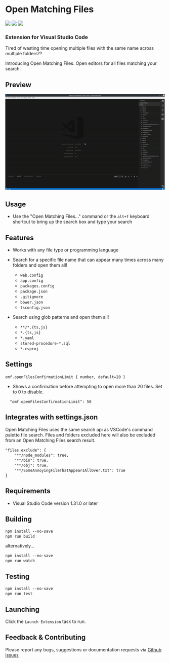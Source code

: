 # Open Matching Files

[![](https://vsmarketplacebadge.apphb.com/version-short/bcanzanella.openmatchingfiles.svg)](https://marketplace.visualstudio.com/items?itemName=bcanzanella.openmatchingfiles)
[![](https://vsmarketplacebadge.apphb.com/installs-short/bcanzanella.openmatchingfiles.svg)](https://marketplace.visualstudio.com/items?itemName=bcanzanella.openmatchingfiles)
[![](https://vsmarketplacebadge.apphb.com/rating-short/bcanzanella.openmatchingfiles.svg)](https://marketplace.visualstudio.com/items?itemName=bcanzanella.openmatchingfiles)

### Extension for Visual Studio Code

Tired of wasting time opening multiple files with the same name across multiple folders??

Introducing Open Matching Files. Open editors for all files matching your search.

## Preview

![demo](assets/demo.gif)

## Usage

- Use the "Open Matching Files..." command or the `alt+f` keyboard shortcut to bring up the search box and type your search

## Features
- Works with any file type or programming language
- Search for a specific file name that can appear many times across many folders and open them all!
   - `web.config`
   - `app.config`
   - `packages.config`
   - `package.json`
   - `.gitignore`
   - `bower.json`
   - `tsconfig.json`

- Search using glob patterns and open them all! 
  - `**∕*.{ts,js}`
  - `*.{ts,js}`
  - `*.yaml`
  - `stored-procedure-*.sql`
  - `*.csproj`

## Settings

`omf.openFilesConfirmationLimit { number, default=20 }`

- Shows a confirmation before attempting to open more than 20 files. Set to 0 to disable.

```
  "omf.openFilesConfirmationLimit": 50
```

## Integrates with settings.json

Open Matching Files uses the same search api as VSCode's command palette file search. Files and folders excluded here will also be excluded from an Open Matching Files search result.

```
"files.exclude": {
    "**/node_modules": true,
    "**/bin": true,
    "**/obj": true,
    "**/SomeAnnoyingFileThatAppearsAllOver.txt": true
}
```

## Requirements

- Visual Studio Code version 1.31.0 or later

## Building

```
npm install --no-save
npm run build
```
alternatively...

```
npm install --no-save
npm run watch
```

## Testing

```
npm install --no-save
npm run test
```

## Launching

Click the `Launch Extension` task to run.

## Feedback & Contributing

Please report any bugs, suggestions or documentation requests via [Github issues](https://github.com/bcanzanella/vscode-openmatchingfiles/issues)
